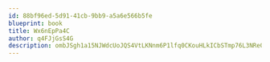 ```yaml
---
id: 88bf96ed-5d91-41cb-9bb9-a5a6e566b5fe
blueprint: book
title: Wx6nEpPa4C
author: q4FJjGsS4G
description: ombJSgh1a15NJWdcUoJQS4VtLKNnm6P1lfq0CKouHLkICbSTmp76L3NRe0l1vTmm3hT1WWiw7DKfwry9p2WnLLh1qvSvhT4bzetY
---
```


